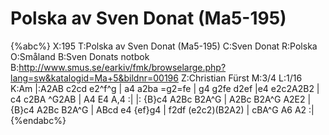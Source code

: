 # Polska av Sven Donat (Ma5-195)

{%abc%}
X:195
T:Polska av Sven Donat (Ma5-195)
C:Sven Donat
R:Polska
O:Småland
B:Sven Donats notbok
B:http://www.smus.se/earkiv/fmk/browselarge.php?lang=sw&katalogid=Ma+5&bildnr=00196
Z:Christian Fürst
M:3/4
L:1/16
K:Am
|:A2AB c2cd e2^f^g | a4 a2ba =g2=fe | g4 g2fe d2ef |e4 e2c2A2B2 | 
c4 c2BA ^G2AB | A4 E4 A,4 :| |: {B}c4 A2Bc B2A^G | A2Bc B2A^G A2E2 | 
{B}c4  A2Bc B2A^G | ABcd e4 {ef}g4 | f2df (e2c2)(B2A2) | cBA^G A6 A2 :|
{%endabc%}
